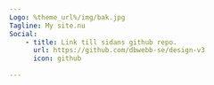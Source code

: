 ```yaml
---
Logo: %theme_url%/img/bak.jpg
Tagline: My site.nu
Social:
    - title: Link till sidans github repo.
      url: https://github.com/dbwebb-se/design-v3
      icon: github
      
---
```


